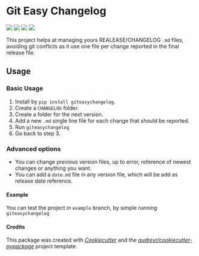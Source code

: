 # Git Easy Changelog
[![](https://img.shields.io/pypi/v/giteasychangelog.svg)](https://img.shields.io/pypi/v/giteasychangelog)
[![](https://img.shields.io/travis/EricHorvat/gitEasyChangelog.svg)](https://img.shields.io/travis/EricHorvat/gitEasyChangelog)
[![](https://readthedocs.org/projects/giteasychangelog/badge/?version=latest)](https://readthedocs.org/projects/giteasychangelog/badge/?version=latest)
[![](https://pyup.io/repos/github/EricHorvat/gitEasyChangelog/shield.svg)](https://pyup.io/repos/github/EricHorvat/gitEasyChangelog/)

This project helps at managing yours REALEASE/CHANGELOG `.md` files, avoiding git conflicts as it use one file per
change reported in the final release file.

## Usage
### Basic Usage

1. Install by `pip install giteasychangelog`.
1. Create a `CHANGELOG` folder.
1. Create a folder for the next version.
1. Add a new `.md` single line file for each change that should be reported.
1. Run `giteasychangelog`
1. Go back to step 3.

### Advanced options

* You can change previous version files, up to error, reference of newest changes or anything you want.
* You can add a `date.md` file in any version file, which will be add as release date reference.

#### Example

You can test the project in `example` branch, by simple running `giteasychangelog`

#### Credits

This package was created with _[Cookiecutter][Cookiecutter]_ and the _[audreyr/cookiecutter-pypackage][audreyr_cookiecutter_pypackage]_ project template.

[Cookiecutter]:https://github.com/audreyr/cookiecutter
[audreyr_cookiecutter_pypackage]:https://github.com/audreyr/cookiecutter-pypackage
